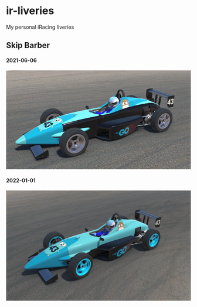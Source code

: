 # ir-liveries
My personal iRacing liveries

## Skip Barber

#### 2021-06-06
![skippy-golang-2021](./liveries/skippy/golang1/left.png)

#### 2022-01-01
![skippy-golang-2022](./liveries/skippy/golang2/left.png)